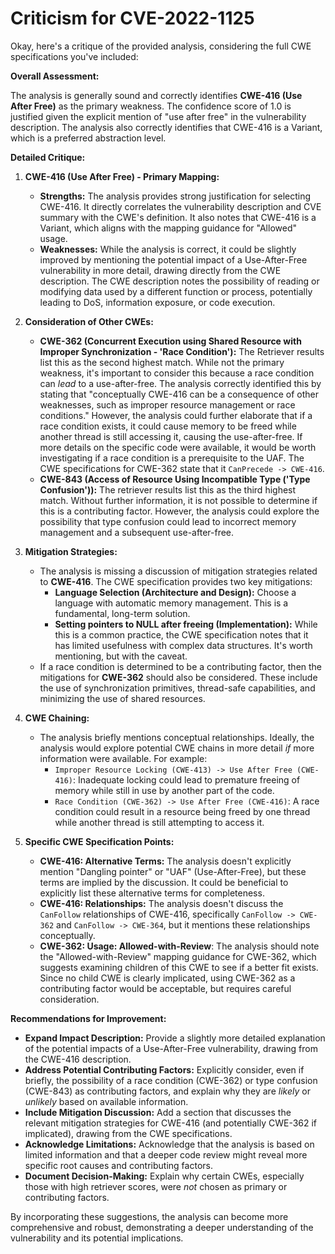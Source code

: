 # Criticism for CVE-2022-1125

Okay, here's a critique of the provided analysis, considering the full CWE specifications you've included:

**Overall Assessment:**

The analysis is generally sound and correctly identifies **CWE-416 (Use After Free)** as the primary weakness. The confidence score of 1.0 is justified given the explicit mention of "use after free" in the vulnerability description. The analysis also correctly identifies that CWE-416 is a Variant, which is a preferred abstraction level.

**Detailed Critique:**

1.  **CWE-416 (Use After Free) - Primary Mapping:**

    *   **Strengths:**  The analysis provides strong justification for selecting CWE-416. It directly correlates the vulnerability description and CVE summary with the CWE's definition. It also notes that CWE-416 is a Variant, which aligns with the mapping guidance for "Allowed" usage.
    *   **Weaknesses:**  While the analysis is correct, it could be slightly improved by mentioning the potential impact of a Use-After-Free vulnerability in more detail, drawing directly from the CWE description. The CWE description notes the possibility of reading or modifying data used by a different function or process, potentially leading to DoS, information exposure, or code execution.

2.  **Consideration of Other CWEs:**

    *   **CWE-362 (Concurrent Execution using Shared Resource with Improper Synchronization - 'Race Condition'):** The Retriever results list this as the second highest match.  While not the primary weakness, it's important to consider this because a race condition can *lead* to a use-after-free. The analysis correctly identified this by stating that "conceptually CWE-416 can be a consequence of other weaknesses, such as improper resource management or race conditions." However, the analysis could further elaborate that if a race condition exists, it could cause memory to be freed while another thread is still accessing it, causing the use-after-free. If more details on the specific code were available, it would be worth investigating if a race condition is a prerequisite to the UAF. The CWE specifications for CWE-362 state that it `CanPrecede -> CWE-416`.
    *   **CWE-843 (Access of Resource Using Incompatible Type ('Type Confusion')):** The retriever results list this as the third highest match. Without further information, it is not possible to determine if this is a contributing factor. However, the analysis could explore the possibility that type confusion could lead to incorrect memory management and a subsequent use-after-free.

3.  **Mitigation Strategies:**

    *   The analysis is missing a discussion of mitigation strategies related to **CWE-416**. The CWE specification provides two key mitigations:
        *   **Language Selection (Architecture and Design):** Choose a language with automatic memory management. This is a fundamental, long-term solution.
        *   **Setting pointers to NULL after freeing (Implementation):** While this is a common practice, the CWE specification notes that it has limited usefulness with complex data structures. It's worth mentioning, but with the caveat.
    *   If a race condition is determined to be a contributing factor, then the mitigations for **CWE-362** should also be considered. These include the use of synchronization primitives, thread-safe capabilities, and minimizing the use of shared resources.

4.  **CWE Chaining:**

    *   The analysis briefly mentions conceptual relationships. Ideally, the analysis would explore potential CWE chains in more detail *if* more information were available. For example:
        *   `Improper Resource Locking (CWE-413) -> Use After Free (CWE-416)`: Inadequate locking could lead to premature freeing of memory while still in use by another part of the code.
        *   `Race Condition (CWE-362) -> Use After Free (CWE-416)`: A race condition could result in a resource being freed by one thread while another thread is still attempting to access it.

5.  **Specific CWE Specification Points:**

    *   **CWE-416: Alternative Terms:** The analysis doesn't explicitly mention "Dangling pointer" or "UAF" (Use-After-Free), but these terms are implied by the discussion. It could be beneficial to explicitly list these alternative terms for completeness.
    *   **CWE-416: Relationships:** The analysis doesn't discuss the `CanFollow` relationships of CWE-416, specifically `CanFollow -> CWE-362` and `CanFollow -> CWE-364`, but it mentions these relationships conceptually.
    *   **CWE-362: Usage: Allowed-with-Review**: The analysis should note the "Allowed-with-Review" mapping guidance for CWE-362, which suggests examining children of this CWE to see if a better fit exists. Since no child CWE is clearly implicated, using CWE-362 as a contributing factor would be acceptable, but requires careful consideration.

**Recommendations for Improvement:**

*   **Expand Impact Description:**  Provide a slightly more detailed explanation of the potential impacts of a Use-After-Free vulnerability, drawing from the CWE-416 description.
*   **Address Potential Contributing Factors:** Explicitly consider, even if briefly, the possibility of a race condition (CWE-362) or type confusion (CWE-843) as contributing factors, and explain why they are *likely* or *unlikely* based on available information.
*   **Include Mitigation Discussion:** Add a section that discusses the relevant mitigation strategies for CWE-416 (and potentially CWE-362 if implicated), drawing from the CWE specifications.
*   **Acknowledge Limitations:** Acknowledge that the analysis is based on limited information and that a deeper code review might reveal more specific root causes and contributing factors.
*   **Document Decision-Making:** Explain why certain CWEs, especially those with high retriever scores, were *not* chosen as primary or contributing factors.

By incorporating these suggestions, the analysis can become more comprehensive and robust, demonstrating a deeper understanding of the vulnerability and its potential implications.